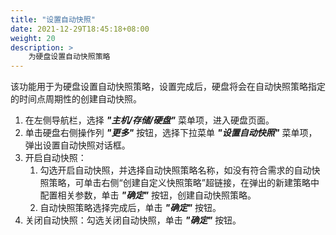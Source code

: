 ```yaml
---
title: "设置自动快照"
date: 2021-12-29T18:45:18+08:00
weight: 20
description: >
    为硬盘设置自动快照策略
---
```


该功能用于为硬盘设置自动快照策略，设置完成后，硬盘将会在自动快照策略指定的时间点周期性的创建自动快照。

1. 在左侧导航栏，选择 **_"主机/存储/硬盘"_** 菜单项，进入硬盘页面。
2. 单击硬盘右侧操作列 **_"更多"_** 按钮，选择下拉菜单 **_"设置自动快照"_** 菜单项，弹出设置自动快照对话框。
2. 开启自动快照：
   1. 勾选开启自动快照，并选择自动快照策略名称，如没有符合需求的自动快照策略，可单击右侧“创建自定义快照策略”超链接，在弹出的新建策略中配置相关参数，单击 **_"确定"_** 按钮，创建自动快照策略。
   2. 自动快照策略选择完成后，单击 **_"确定"_** 按钮。
3. 关闭自动快照：勾选关闭自动快照，单击 **_"确定"_** 按钮。